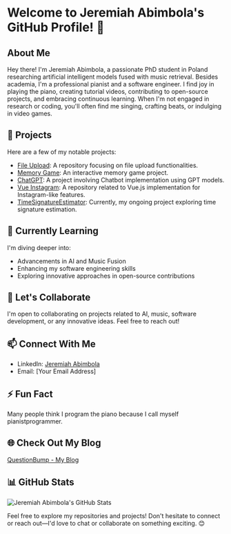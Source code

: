 # Welcome to Jeremiah Abimbola's GitHub Profile! 👋

## About Me
Hey there! I'm Jeremiah Abimbola, a passionate PhD student in Poland researching artificial intelligent models fused with music retrieval. Besides academia, I'm a professional pianist and a software engineer. I find joy in playing the piano, creating tutorial videos, contributing to open-source projects, and embracing continuous learning. When I'm not engaged in research or coding, you'll often find me singing, crafting beats, or indulging in video games.

## 🔭 Projects
Here are a few of my notable projects:
- [File Upload](https://github.com/pianistprogrammer/file-upload): A repository focusing on file upload functionalities.
- [Memory Game](https://github.com/pianistprogrammer/memory-game): An interactive memory game project.
- [ChatGPT](https://github.com/pianistprogrammer/chatgpt): A project involving Chatbot implementation using GPT models.
- [Vue Instagram](https://github.com/pianistprogrammer/vue-instagram): A repository related to Vue.js implementation for Instagram-like features.
- [TimeSignatureEstimator](https://github.com/pianistprogrammer/TimeSignatureEstimator): Currently, my ongoing project exploring time signature estimation.

## 🌱 Currently Learning
I'm diving deeper into:
- Advancements in AI and Music Fusion
- Enhancing my software engineering skills
- Exploring innovative approaches in open-source contributions

## 👯 Let's Collaborate
I'm open to collaborating on projects related to AI, music, software development, or any innovative ideas. Feel free to reach out!

## 📫 Connect With Me
- LinkedIn: [Jeremiah Abimbola](https://www.linkedin.com/in/jeremiahabimbola)
- Email: [Your Email Address]

## ⚡ Fun Fact
Many people think I program the piano because I call myself pianistprogrammer.

## 🌐 Check Out My Blog
[QuestionBump - My Blog](https://questionbump.com)

## 📊 GitHub Stats
![Jeremiah Abimbola's GitHub Stats](https://github-readme-stats.vercel.app/api?username=pianistprogrammer&show_icons=true&theme=radical)

Feel free to explore my repositories and projects! Don't hesitate to connect or reach out—I'd love to chat or collaborate on something exciting. 😊
